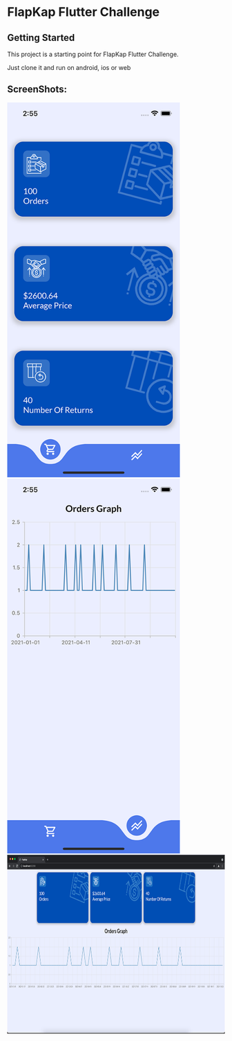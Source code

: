 # FlapKap Flutter Challenge


## Getting Started

This project is a starting point for FlapKap Flutter Challenge.

Just clone it and run on android, ios or web 

## ScreenShots:

<img src="/screenshots/mobile_1.png" width="400" height="866">
<img src="/screenshots/mobile_2.png" width="400" height="866">
<img src="/screenshots/web.png" width="800" height="413">

